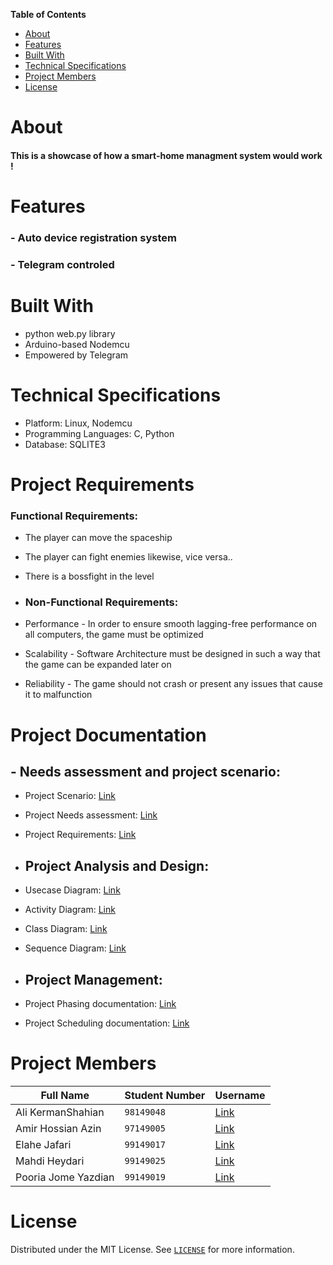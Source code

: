 **Table of Contents**
- [About](#about)
- [Features](#features)
- [Built With](#built-with)
- [Technical Specifications](#technical-specifications)
- [Project Members](#Project-Members)
- [License](#License)

# About
#### This is a showcase of how a smart-home managment system would work !

# Features
### - Auto device registration system
### - Telegram controled

# Built With
- python web.py library
- Arduino-based Nodemcu
- Empowered by Telegram

# Technical Specifications
-   Platform: Linux, Nodemcu
-   Programming Languages: C, Python
-   Database: SQLITE3

# Project Requirements
### Functional Requirements:

- The player can move the spaceship
- The player can fight enemies likewise, vice versa..
- There is a bossfight in the level

- ### Non-Functional Requirements:

- Performance - In order to ensure smooth lagging-free performance on all computers, the game must be optimized
- Scalability - Software Architecture must be designed in such a way that the game can be expanded later on
- Reliability - The game should not crash or present any issues that cause it to malfunction

# Project Documentation
## - Needs assessment and project scenario:

- Project Scenario: [Link]()
- Project Needs assessment: [Link]()
- Project Requirements: [Link]()

- ## Project Analysis and Design:

- Usecase Diagram: [Link]()
- Activity Diagram: [Link]()
- Class Diagram: [Link]()
- Sequence Diagram: [Link]()

- ## Project Management:

- Project Phasing documentation: [Link]()
- Project Scheduling documentation: [Link]()


# Project Members
| Full Name | Student Number | Username |
| --- | --- | --- |
| Ali KermanShahian | `98149048` | [Link](https://github.com/kermanshahianali) |
| Amir Hossian Azin | `97149005` | [Link](https://github.com/amir-azin) |
| Elahe Jafari | `99149017` | [Link](http://Github.com/iamelinnile) |
| Mahdi Heydari | `99149025` | [Link](https://github.com/MahdiHeydariCE) |
| Pooria Jome Yazdian | `99149019` | [Link](https://github.com/Pooriajy) |

# License
Distributed under the MIT License. See [`LICENSE`](LICENSE) for more information.
